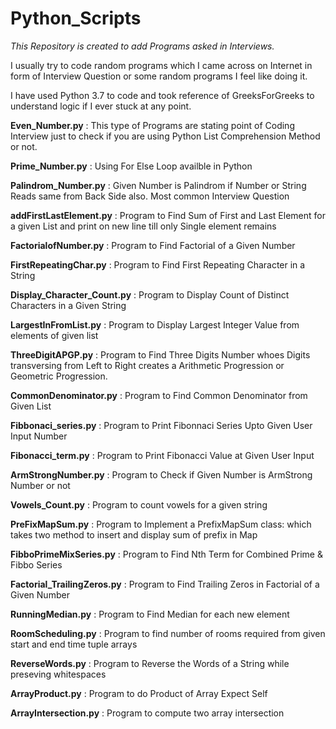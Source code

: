 # Python_Scripts

*This Repository is created to add Programs asked in Interviews.*

I usually try to code random programs which I came across on Internet in form of Interview Question or some random programs I feel like doing it.

I have used Python 3.7 to code and took reference of GreeksForGreeks to understand logic if I ever stuck at any point.

**Even_Number.py** : This type of Programs are stating point of Coding Interview just to check if you are using Python List Comprehension Method or not.

**Prime_Number.py** : Using For Else Loop availble in Python 

**Palindrom_Number.py** : Given Number is Palindrom if Number or String Reads same from Back Side also. Most common Interview Question

**addFirstLastElement.py** : Program to Find Sum of First and Last Element for a given List and print on new line till only Single element remains

**FactorialofNumber.py** : Program to Find Factorial of a Given Number

**FirstRepeatingChar.py** : Program to Find First Repeating Character in a String

**Display_Character_Count.py** : Program to Display Count of Distinct Characters in a Given String

**LargestInFromList.py** : Program to Display Largest Integer Value from elements of given list

**ThreeDigitAPGP.py** : Program to Find Three Digits Number whoes Digits transversing from Left to Right creates a Arithmetic Progression or Geometric Progression.

**CommonDenominator.py** : Program to Find Common Denominator from Given List

**Fibbonaci_series.py** : Program to Print Fibonnaci Series Upto Given User Input Number

**Fibonacci_term.py** : Program to Print Fibonacci Value at Given User Input 

**ArmStrongNumber.py** : Program to Check if Given Number is ArmStrong Number or not

**Vowels_Count.py** : Program to count vowels for a given string

**PreFixMapSum.py** : Program to Implement a PrefixMapSum class: which takes two method to insert and display sum of prefix in Map 

**FibboPrimeMixSeries.py** : Program to Find Nth Term for Combined Prime & Fibbo Series 

**Factorial_TrailingZeros.py** : Program to Find Trailing Zeros in Factorial of a Given Number

**RunningMedian.py** : Program to Find Median for each new element

**RoomScheduling.py** : Program to find number of rooms required from given start and end time tuple arrays

**ReverseWords.py** : Program to Reverse the Words of a String while preseving whitespaces

**ArrayProduct.py** : Program to do Product of Array Expect Self

**ArrayIntersection.py** : Program to compute two array intersection
